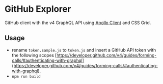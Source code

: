 # GitHub Explorer

GitHub client with the v4 GraphQL API using [Apollo Client](https://www.apollographql.com/client/) and CSS Grid.

## Usage

* rename `token.sample.js` to `token.js` and insert a GitHub API token with the following scopes [https://developer.github.com/v4/guides/forming-calls/#authenticating-with-graphql](https://developer.github.com/v4/guides/forming-calls/#authenticating-with-graphql).
* `npm run build`
